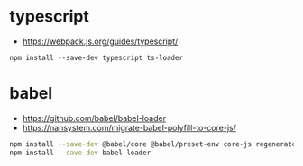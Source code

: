 # typescript

- https://webpack.js.org/guides/typescript/

```
npm install --save-dev typescript ts-loader
```

# babel

- https://github.com/babel/babel-loader
- https://nansystem.com/migrate-babel-polyfill-to-core-js/

```sh
npm install --save-dev @babel/core @babel/preset-env core-js regenerator-runtime
npm install --save-dev babel-loader
```
